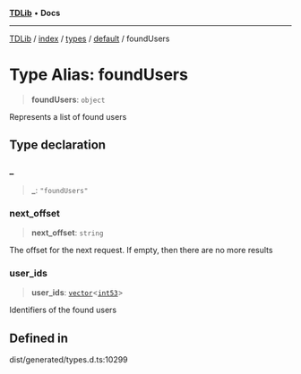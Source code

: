 [**TDLib**](../../../../../../README.md) • **Docs**

***

[TDLib](../../../../../../modules.md) / [index](../../../../../README.md) / [types](../../../README.md) / [default](../README.md) / foundUsers

# Type Alias: foundUsers

> **foundUsers**: `object`

Represents a list of found users

## Type declaration

### \_

> **\_**: `"foundUsers"`

### next\_offset

> **next\_offset**: `string`

The offset for the next request. If empty, then there are no more results

### user\_ids

> **user\_ids**: [`vector`](vector.md)\<[`int53`](int53.md)\>

Identifiers of the found users

## Defined in

dist/generated/types.d.ts:10299
